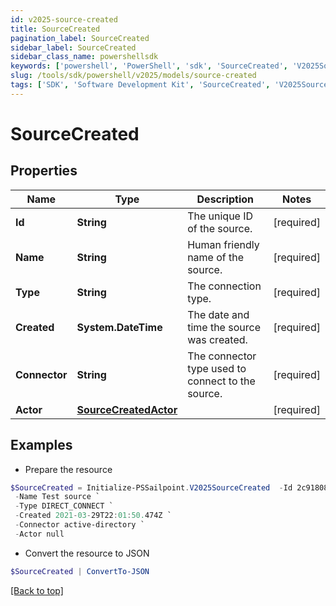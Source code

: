 ```yaml
---
id: v2025-source-created
title: SourceCreated
pagination_label: SourceCreated
sidebar_label: SourceCreated
sidebar_class_name: powershellsdk
keywords: ['powershell', 'PowerShell', 'sdk', 'SourceCreated', 'V2025SourceCreated'] 
slug: /tools/sdk/powershell/v2025/models/source-created
tags: ['SDK', 'Software Development Kit', 'SourceCreated', 'V2025SourceCreated']
---
```



# SourceCreated

## Properties

Name | Type | Description | Notes
------------ | ------------- | ------------- | -------------
**Id** | **String** | The unique ID of the source. | [required]
**Name** | **String** | Human friendly name of the source. | [required]
**Type** | **String** | The connection type. | [required]
**Created** | **System.DateTime** | The date and time the source was created. | [required]
**Connector** | **String** | The connector type used to connect to the source. | [required]
**Actor** | [**SourceCreatedActor**](source-created-actor) |  | [required]

## Examples

- Prepare the resource
```powershell
$SourceCreated = Initialize-PSSailpoint.V2025SourceCreated  -Id 2c9180866166b5b0016167c32ef31a66 `
 -Name Test source `
 -Type DIRECT_CONNECT `
 -Created 2021-03-29T22:01:50.474Z `
 -Connector active-directory `
 -Actor null
```

- Convert the resource to JSON
```powershell
$SourceCreated | ConvertTo-JSON
```


[[Back to top]](#) 

